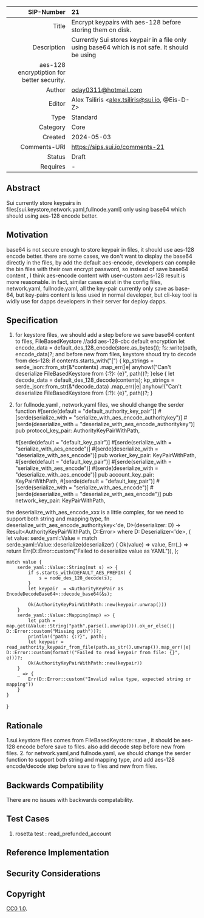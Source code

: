 | SIP-Number          | 21                                        |
| ---:                |:-----------------------------------------------------------------------------------------------|
| Title               | Encrypt keypairs with aes-128 before storing them on disk.                                     |
| Description         | Currently Sui stores keypair in a file only using base64 which is not safe. It should be using |
|                       aes-128 encryptiption for better security.                                                     |
| Author              | oday0311@hotmail.com                                                                           |
| Editor              | Alex Tsiliris <alex.tsiliris@sui.io, @Eis-D-Z>                                                 |
| Type                | Standard                                                                                       |
| Category            | Core                                                                                           |
| Created             | 2024-05-03                                                                                     |
| Comments-URI        | https://sips.sui.io/comments-21                                                                |
| Status              | Draft                                                                                          |
| Requires            | -                                                                                              |

## Abstract

Sui currently store keypairs in files[sui.keystore,network.yaml,fullnode.yaml] only using base64 which should using aes-128 encode better.

## Motivation

base64 is not secure enough to store keypair in files, it should use aes-128 encode better.
there are some cases, we don't want to display the base64 directly in the files,
by add the default aes-encode, developers can compile the bin files with their own encrypt password, 
so instead of save base64 content , I think aes-encode content with user-custom aes-128 result is more reasonable. 
in fact, similar cases exist in the config files, network.yaml, fullnode.yaml, all the key-pair currently only save as base-64,
but key-pairs content is less used in normal developer, but cli-key tool is widly use for 
dapps developers in their server for deploy dapps.

## Specification
1. for keystore files, we should add a step before we save base64 content to files,
   FileBasedKeystore
         //add aes-128-cbc default encryption
         let encode_data = default_des_128_encode(store.as_bytes());
         fs::write(path, encode_data)?;
   and before new from files, keystore shoud try to decode from des-128:
           if contents.starts_with("[") {
                kp_strings = serde_json::from_str(&*contents)
             .map_err(|e| anyhow!("Can't deserialize FileBasedKeystore from {:?}: {e}", path))?;
            }else {
                let decode_data = default_des_128_decode(contents);
                kp_strings = serde_json::from_str(&*decode_data)
                    .map_err(|e| anyhow!("Can't deserialize FileBasedKeystore from {:?}: {e}", path))?;
            }
2. for fullnode.yaml , network.yaml files, we should change the serder function
   #[serde(default = "default_authority_key_pair")]
   #[serde(serialize_with = "serialize_with_aes_encode_authoritykey")]
   #[serde(deserialize_with = "deserialize_with_aes_encode_authoritykey")]
   pub protocol_key_pair: AuthorityKeyPairWithPath,

   #[serde(default = "default_key_pair")]
   #[serde(serialize_with = "serialize_with_aes_encode")]
   #[serde(deserialize_with = "deserialize_with_aes_encode")]
   pub worker_key_pair: KeyPairWithPath,
   #[serde(default = "default_key_pair")]
   #[serde(serialize_with = "serialize_with_aes_encode")]
   #[serde(deserialize_with = "deserialize_with_aes_encode")]
   pub account_key_pair: KeyPairWithPath,
   #[serde(default = "default_key_pair")]
   #[serde(serialize_with = "serialize_with_aes_encode")]
   #[serde(deserialize_with = "deserialize_with_aes_encode")]
   pub network_key_pair: KeyPairWithPath,
 
  the deserialize_with_aes_encode_xxx is a little complex, for we need to support both string and mapping type,
  fn deserialize_with_aes_encode_authoritykey<'de, D>(deserializer: D) -> Result<AuthorityKeyPairWithPath, D::Error>
  where
  D: Deserializer<'de>,
  {
  let value: serde_yaml::Value = match serde_yaml::Value::deserialize(deserializer) {
  Ok(value) => value,
  Err(_) => return Err(D::Error::custom("Failed to deserialize value as YAML")),
  };

    match value {
        serde_yaml::Value::String(mut s) => {
            if s.starts_with(DEFAULT_AES_PREFIX) {
                s = node_des_128_decode(s);
            }
            let keypair  = <AuthorityKeyPair as EncodeDecodeBase64>::decode_base64(&s);

            Ok(AuthorityKeyPairWithPath::new(keypair.unwrap()))
        }
        serde_yaml::Value::Mapping(map) => {
            let path = map.get(&Value::String("path".parse().unwrap())).ok_or_else(|| D::Error::custom("Missing path"))?;
            println!("path: {:?}", path);
            let keypair = read_authority_keypair_from_file(path.as_str().unwrap()).map_err(|e| D::Error::custom(format!("Failed to read keypair from file: {}", e)))?;
            Ok(AuthorityKeyPairWithPath::new(keypair))
        }
        _ => {
            Err(D::Error::custom("Invalid value type, expected string or mapping"))
        }
    }


}


## Rationale
1.sui.keystore files comes from FileBasedKeystore::save , it should be aes-128 encode before save to files. also add decode step before new from files.
2. for network.yaml,and fullnode.yaml, we should change the serder function to support both string and mapping type,
and add aes-128 encode/decode step before save to files and new from files.



## Backwards Compatibility

There are no issues with backwards compatability.



## Test Cases

1. rosetta test : read_prefunded_account

## Reference Implementation



## Security Considerations



## Copyright
[CC0 1.0](../LICENSE.md).

